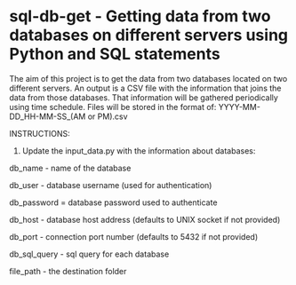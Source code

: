 # sql-db-get - Getting data from two databases on different servers using Python and SQL statements

The aim of this project is to get the data from two databases located on two different servers. An output is a CSV file with the information that joins the data from those databases.
That information will be gathered periodically using time schedule. Files will be stored in the format of: YYYY-MM-DD_HH-MM-SS_(AM or PM).csv

INSTRUCTIONS:

1. Update the input_data.py with the information about databases:

db_name - name of the database

db_user - database username (used for authentication)

db_password = database password used to authenticate

db_host - database host address (defaults to UNIX socket if not provided)

db_port - connection port number (defaults to 5432 if not provided)

db_sql_query - sql query for each database

file_path - the destination folder
